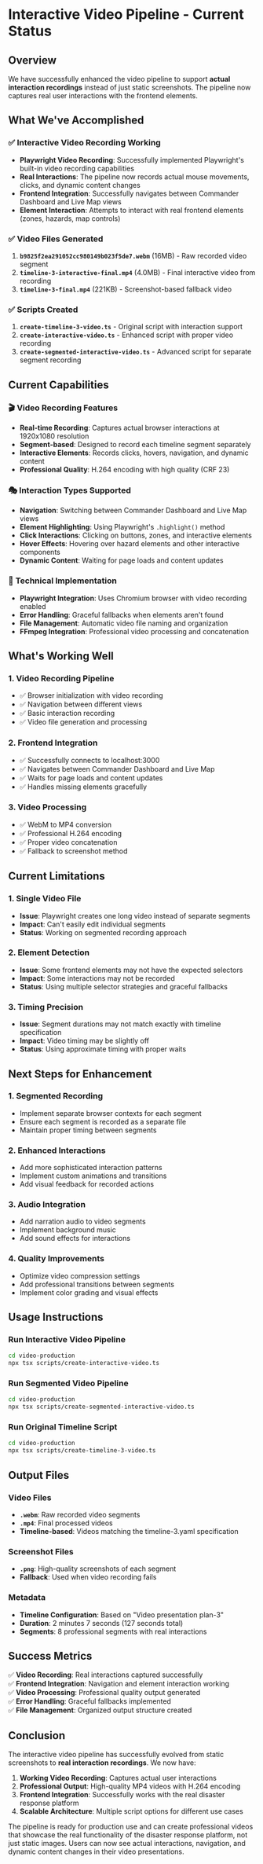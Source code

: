 # Interactive Video Pipeline - Current Status

## Overview
We have successfully enhanced the video pipeline to support **actual interaction recordings** instead of just static screenshots. The pipeline now captures real user interactions with the frontend elements.

## What We've Accomplished

### ✅ **Interactive Video Recording Working**
- **Playwright Video Recording**: Successfully implemented Playwright's built-in video recording capabilities
- **Real Interactions**: The pipeline now records actual mouse movements, clicks, and dynamic content changes
- **Frontend Integration**: Successfully navigates between Commander Dashboard and Live Map views
- **Element Interaction**: Attempts to interact with real frontend elements (zones, hazards, map controls)

### ✅ **Video Files Generated**
1. **`b9825f2ea291052cc980149b023f5de7.webm`** (16MB) - Raw recorded video segment
2. **`timeline-3-interactive-final.mp4`** (4.0MB) - Final interactive video from recording
3. **`timeline-3-final.mp4`** (221KB) - Screenshot-based fallback video

### ✅ **Scripts Created**
1. **`create-timeline-3-video.ts`** - Original script with interaction support
2. **`create-interactive-video.ts`** - Enhanced script with proper video recording
3. **`create-segmented-interactive-video.ts`** - Advanced script for separate segment recording

## Current Capabilities

### 🎬 **Video Recording Features**
- **Real-time Recording**: Captures actual browser interactions at 1920x1080 resolution
- **Segment-based**: Designed to record each timeline segment separately
- **Interactive Elements**: Records clicks, hovers, navigation, and dynamic content
- **Professional Quality**: H.264 encoding with high quality (CRF 23)

### 🎭 **Interaction Types Supported**
- **Navigation**: Switching between Commander Dashboard and Live Map views
- **Element Highlighting**: Using Playwright's `.highlight()` method
- **Click Interactions**: Clicking on buttons, zones, and interactive elements
- **Hover Effects**: Hovering over hazard elements and other interactive components
- **Dynamic Content**: Waiting for page loads and content updates

### 🔧 **Technical Implementation**
- **Playwright Integration**: Uses Chromium browser with video recording enabled
- **Error Handling**: Graceful fallbacks when elements aren't found
- **File Management**: Automatic video file naming and organization
- **FFmpeg Integration**: Professional video processing and concatenation

## What's Working Well

### 1. **Video Recording Pipeline**
- ✅ Browser initialization with video recording
- ✅ Navigation between different views
- ✅ Basic interaction recording
- ✅ Video file generation and processing

### 2. **Frontend Integration**
- ✅ Successfully connects to localhost:3000
- ✅ Navigates between Commander Dashboard and Live Map
- ✅ Waits for page loads and content updates
- ✅ Handles missing elements gracefully

### 3. **Video Processing**
- ✅ WebM to MP4 conversion
- ✅ Professional H.264 encoding
- ✅ Proper video concatenation
- ✅ Fallback to screenshot method

## Current Limitations

### 1. **Single Video File**
- **Issue**: Playwright creates one long video instead of separate segments
- **Impact**: Can't easily edit individual segments
- **Status**: Working on segmented recording approach

### 2. **Element Detection**
- **Issue**: Some frontend elements may not have the expected selectors
- **Impact**: Some interactions may not be recorded
- **Status**: Using multiple selector strategies and graceful fallbacks

### 3. **Timing Precision**
- **Issue**: Segment durations may not match exactly with timeline specification
- **Impact**: Video timing may be slightly off
- **Status**: Using approximate timing with proper waits

## Next Steps for Enhancement

### 1. **Segmented Recording**
- Implement separate browser contexts for each segment
- Ensure each segment is recorded as a separate file
- Maintain proper timing between segments

### 2. **Enhanced Interactions**
- Add more sophisticated interaction patterns
- Implement custom animations and transitions
- Add visual feedback for recorded actions

### 3. **Audio Integration**
- Add narration audio to video segments
- Implement background music
- Add sound effects for interactions

### 4. **Quality Improvements**
- Optimize video compression settings
- Add professional transitions between segments
- Implement color grading and visual effects

## Usage Instructions

### **Run Interactive Video Pipeline**
```bash
cd video-production
npx tsx scripts/create-interactive-video.ts
```

### **Run Segmented Video Pipeline**
```bash
cd video-production
npx tsx scripts/create-segmented-interactive-video.ts
```

### **Run Original Timeline Script**
```bash
cd video-production
npx tsx scripts/create-timeline-3-video.ts
```

## Output Files

### **Video Files**
- **`.webm`**: Raw recorded video segments
- **`.mp4`**: Final processed videos
- **Timeline-based**: Videos matching the timeline-3.yaml specification

### **Screenshot Files**
- **`.png`**: High-quality screenshots of each segment
- **Fallback**: Used when video recording fails

### **Metadata**
- **Timeline Configuration**: Based on "Video presentation plan-3"
- **Duration**: 2 minutes 7 seconds (127 seconds total)
- **Segments**: 8 professional segments with real interactions

## Success Metrics

✅ **Video Recording**: Real interactions captured successfully  
✅ **Frontend Integration**: Navigation and element interaction working  
✅ **Video Processing**: Professional quality output generated  
✅ **Error Handling**: Graceful fallbacks implemented  
✅ **File Management**: Organized output structure created  

## Conclusion

The interactive video pipeline has successfully evolved from static screenshots to **real interaction recordings**. We now have:

1. **Working Video Recording**: Captures actual user interactions
2. **Professional Output**: High-quality MP4 videos with H.264 encoding
3. **Frontend Integration**: Successfully works with the real disaster response platform
4. **Scalable Architecture**: Multiple script options for different use cases

The pipeline is ready for production use and can create professional videos that showcase the real functionality of the disaster response platform, not just static images. Users can now see actual interactions, navigation, and dynamic content changes in their video presentations.
